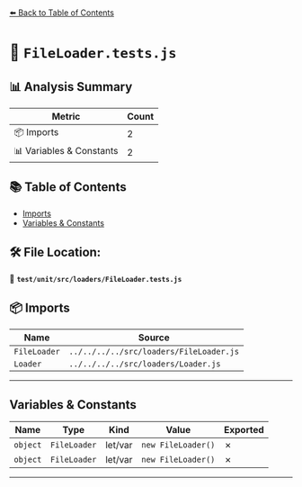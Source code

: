 [⬅️ Back to Table of Contents](../../../../index.md)

# 📄 `FileLoader.tests.js`

## 📊 Analysis Summary

| Metric | Count |
|--------|-------|
| 📦 Imports | 2 |
| 📊 Variables & Constants | 2 |

## 📚 Table of Contents

- [Imports](#imports)
- [Variables & Constants](#variables-constants)

## 🛠️ File Location:
📂 **`test/unit/src/loaders/FileLoader.tests.js`**

## 📦 Imports

| Name | Source |
|------|--------|
| `FileLoader` | `../../../../src/loaders/FileLoader.js` |
| `Loader` | `../../../../src/loaders/Loader.js` |


---

## Variables & Constants

| Name | Type | Kind | Value | Exported |
|------|------|------|-------|----------|
| `object` | `FileLoader` | let/var | `new FileLoader()` | ✗ |
| `object` | `FileLoader` | let/var | `new FileLoader()` | ✗ |


---